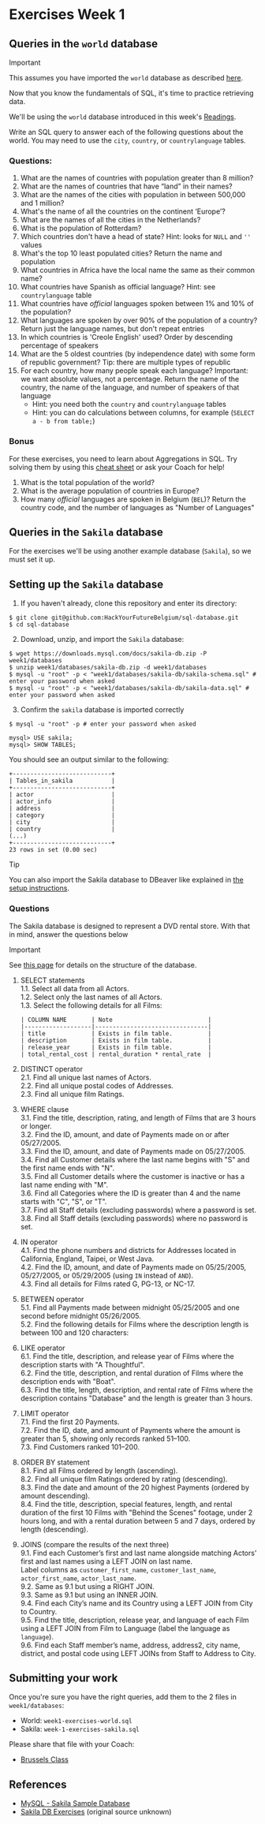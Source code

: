 # Exercises Week 1

## Queries in the `world` database

> [!IMPORTANT]
> This assumes you have imported the `world` database as described [here](../setup/README.md).

Now that you know the fundamentals of SQL, it's time to practice retrieving data.

We'll be using the `world` database introduced in this week's [Readings](README.md).

Write an SQL query to answer each of the following questions about the world. You may need to use the `city`, `country`, or `countrylanguage` tables.

### Questions:

1. What are the names of countries with population greater than 8 million?
1. What are the names of countries that have “land” in their names?
1. What are the names of the cities with population in between 500,000 and 1 million?
1. What's the name of all the countries on the continent ‘Europe’?
1. What are the names of all the cities in the Netherlands?
1. What is the population of Rotterdam?
1. Which countries don't have a head of state? Hint: looks for `NULL` and `''` values
1. What's the top 10 least populated cities? Return the name and population
1. What countries in Africa have the local name the same as their common name?
1. What countries have Spanish as official language? Hint: see `countrylanguage` table
1. What countries have *official* languages spoken between 1% and 10% of the population?
1. What languages are spoken by over 90% of the population of a country? Return just the language names, but don't repeat entries
1. In which countries is 'Creole English' used? Order by descending percentage of speakers 
1. What are the 5 oldest countries (by independence date) with some form of republic government? Tip: there are multiple types of republic
1. For each country, how many people speak each language? Important: we want absolute values, not a percentage. Return the name of the country, the name of the language, and number of speakers of that language
    - Hint: you need both the `country` and `countrylanguage` tables
    - Hint: you can do calculations between columns, for example (`SELECT a - b from table;`)

### Bonus

For these exercises, you need to learn about Aggregations in SQL. Try solving them by using this [cheat sheet](https://www.codecademy.com/learn/intro-sql-back-end-development/modules/webdev-sql-aggregates/cheatsheet) or ask your Coach for help!

1. What is the total population of the world?
1. What is the average population of countries in Europe?
1. How many *official* languages are spoken in Belgium (`BEL`)? Return the country code, and the number of languages as "Number of Languages"

## Queries in the `Sakila` database

For the exercises we'll be using another example database (`Sakila`), so we must set it up.

## Setting up the `Sakila` database

1. If you haven't already, clone this repository and enter its directory: 

```shell
$ git clone git@github.com:HackYourFutureBelgium/sql-database.git
$ cd sql-database
```

2. Download, unzip, and import the `Sakila` database:

```shell
$ wget https://downloads.mysql.com/docs/sakila-db.zip -P week1/databases
$ unzip week1/databases/sakila-db.zip -d week1/databases
$ mysql -u "root" -p < "week1/databases/sakila-db/sakila-schema.sql" # enter your password when asked
$ mysql -u "root" -p < "week1/databases/sakila-db/sakila-data.sql" # enter your password when asked
```

3. Confirm the `sakila` database is imported correctly

```shell
$ mysql -u "root" -p # enter your password when asked

mysql> USE sakila;
mysql> SHOW TABLES;
```

You should see an output similar to the following:

```
+----------------------------+
| Tables_in_sakila           |
+----------------------------+
| actor                      |
| actor_info                 |
| address                    |
| category                   |
| city                       |
| country                    |
(...)
+----------------------------+
23 rows in set (0.00 sec)
```

> [!TIP]
> You can also import the Sakila database to DBeaver like explained in [the setup instructions](../setup/README.md).

### Questions

The Sakila database is designed to represent a DVD rental store. With that in mind, answer the questions below

> [!IMPORTANT]
> See [this page](https://dev.mysql.com/doc/sakila/en/sakila-structure.html) for details on the structure of the database.

1. SELECT statements  
   1.1. Select all data from all Actors.  
   1.2. Select only the last names of all Actors.  
   1.3. Select the following details for all Films:  

       | COLUMN NAME       | Note                           |
       |-------------------|--------------------------------|
       | title             | Exists in film table.          |
       | description       | Exists in film table.          |
       | release_year      | Exists in film table.          |
       | total_rental_cost | rental_duration * rental_rate  |

2. DISTINCT operator  
   2.1. Find all unique last names of Actors.  
   2.2. Find all unique postal codes of Addresses.  
   2.3. Find all unique film Ratings.  

3. WHERE clause  
   3.1. Find the title, description, rating, and length of Films that are 3 hours or longer.  
   3.2. Find the ID, amount, and date of Payments made on or after 05/27/2005.  
   3.3. Find the ID, amount, and date of Payments made on 05/27/2005.  
   3.4. Find all Customer details where the last name begins with "S" and the first name ends with "N".  
   3.5. Find all Customer details where the customer is inactive or has a last name ending with "M".  
   3.6. Find all Categories where the ID is greater than 4 and the name starts with "C", "S", or "T".  
   3.7. Find all Staff details (excluding passwords) where a password is set.  
   3.8. Find all Staff details (excluding passwords) where no password is set.  

4. IN operator  
   4.1. Find the phone numbers and districts for Addresses located in California, England, Taipei, or West Java.  
   4.2. Find the ID, amount, and date of Payments made on 05/25/2005, 05/27/2005, or 05/29/2005 (using `IN` instead of `AND`).  
   4.3. Find all details for Films rated G, PG-13, or NC-17.  

5. BETWEEN operator  
   5.1. Find all Payments made between midnight 05/25/2005 and one second before midnight 05/26/2005.  
   5.2. Find the following details for Films where the description length is between 100 and 120 characters:  

6. LIKE operator  
   6.1. Find the title, description, and release year of Films where the description starts with "A Thoughtful".  
   6.2. Find the title, description, and rental duration of Films where the description ends with "Boat".  
   6.3. Find the title, length, description, and rental rate of Films where the description contains "Database" and the length is greater than 3 hours.  

7. LIMIT operator  
   7.1. Find the first 20 Payments.  
   7.2. Find the ID, date, and amount of Payments where the amount is greater than 5, showing only records ranked 51–100.  
   7.3. Find Customers ranked 101–200.  

8. ORDER BY statement  
   8.1. Find all Films ordered by length (ascending).  
   8.2. Find all unique film Ratings ordered by rating (descending).  
   8.3. Find the date and amount of the 20 highest Payments (ordered by amount descending).  
   8.4. Find the title, description, special features, length, and rental duration of the first 10 Films with "Behind the Scenes" footage, under 2 hours long, and with a rental duration between 5 and 7 days, ordered by length (descending).  

9. JOINS (compare the results of the next three)  
   9.1. Find each Customer’s first and last name alongside matching Actors’ first and last names using a LEFT JOIN on last name.  
        Label columns as `customer_first_name`, `customer_last_name`, `actor_first_name`, `actor_last_name`.  
   9.2. Same as 9.1 but using a RIGHT JOIN.  
   9.3. Same as 9.1 but using an INNER JOIN.  
   9.4. Find each City’s name and its Country using a LEFT JOIN from City to Country.  
   9.5. Find the title, description, release year, and language of each Film using a LEFT JOIN from Film to Language (label the language as `language`).  
   9.6. Find each Staff member’s name, address, address2, city name, district, and postal code using LEFT JOINs from Staff to Address to City.


## Submitting your work

Once you're sure you have the right queries, add them to the 2 files in `week1/databases`:
- World: `week1-exercises-world.sql` 
- Sakila: `week-1-exercises-sakila.sql`

Please share that file with your Coach: 
- [Brussels Class](https://github.com/HackYourFutureBelgium/sql-database/issues/37)

## References

- [MySQL - Sakila Sample Database](https://dev.mysql.com/doc/sakila/en/sakila-preface.html)
- [Sakila DB Exercises](https://gist.github.com/tomsihap/cd9cbd35a3681c260a95653ca8d4e6bb) (original source unknown)
